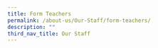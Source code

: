 ```yaml
---
title: Form Teachers
permalink: /about-us/Our-Staff/form-teachers/
description: ""
third_nav_title: Our Staff
---
```

